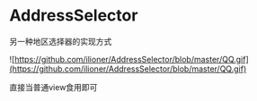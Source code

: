 # AddressSelector

另一种地区选择器的实现方式

![https://github.com/ilioner/AddressSelector/blob/master/QQ.gif](https://github.com/ilioner/AddressSelector/blob/master/QQ.gif)


直接当普通view食用即可

